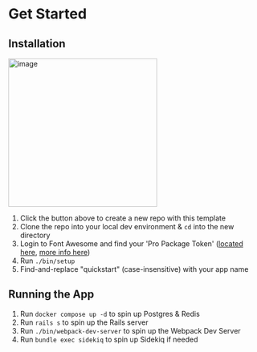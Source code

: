 # Get Started

## Installation

[<img width="296" alt="image" src="https://user-images.githubusercontent.com/2530982/110723937-82aa8900-81da-11eb-9eba-d560bde568f1.png">](https://github.com/purplefi-sh/quickstart-rails/generate)

1. Click the button above to create a new repo with this template
1. Clone the repo into your local dev environment & `cd` into the new directory
1. Login to Font Awesome and find your 'Pro Package Token' ([located here](https://fontawesome.com/account), [more info here](https://fontawesome.com/how-to-use/on-the-web/setup/using-package-managers#installing-pro))
1. Run `./bin/setup`
1. Find-and-replace "quickstart" (case-insensitive) with your app name

## Running the App
1. Run `docker compose up -d` to spin up Postgres & Redis
1. Run `rails s` to spin up the Rails server
1. Run `./bin/webpack-dev-server` to spin up the Webpack Dev Server
1. Run `bundle exec sidekiq` to spin up Sidekiq if needed
